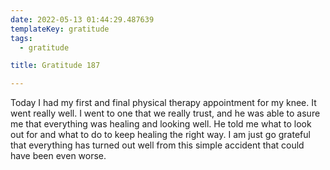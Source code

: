 ```yaml
---
date: 2022-05-13 01:44:29.487639
templateKey: gratitude
tags:
  - gratitude

title: Gratitude 187

---
```



Today I had my first and final physical therapy
appointment for my knee.  It went really well. I went to
one that we really trust, and he was able to asure me that
everything was healing and looking well.  He told me what
to look out for and what to do to keep healing the right
way.  I am just go grateful that everything has turned out
well from this simple accident that could have been even
worse.
